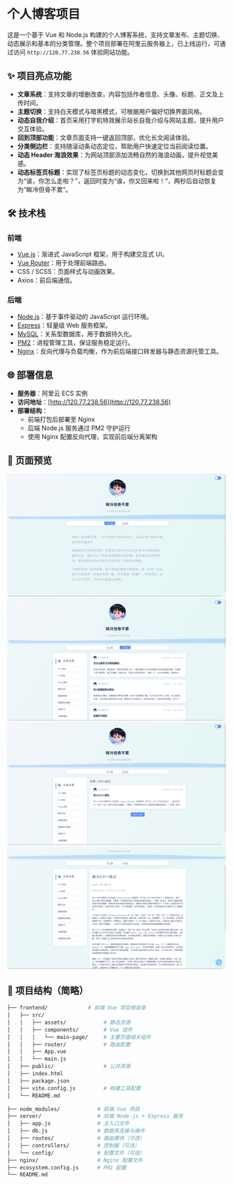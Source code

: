 # 个人博客项目

这是一个基于 Vue 和 Node.js 构建的个人博客系统，支持文章发布、主题切换、动态展示和基本的分类管理。整个项目部署在阿里云服务器上，已上线运行，可通过访问 `http://120.77.238.56` 体验网站功能。

## ✨ 项目亮点功能

- **文章系统**：支持文章的增删改查，内容包括作者信息、头像、标题、正文及上传时间。
- **主题切换**：支持白天模式与暗黑模式，可根据用户偏好切换界面风格。
- **动态自我介绍**：首页采用打字机特效展示站长自我介绍与网站主题，提升用户交互体验。
- **回到顶部功能**：文章页面支持一键返回顶部，优化长文阅读体验。
- **分类侧边栏**：支持随滚动条动态定位，帮助用户快速定位当前阅读位置。
- **动态 Header 海浪效果**：为网站顶部添加流畅自然的海浪动画，提升视觉美感。
- **动态标签页标题**：实现了标签页标题的动态变化，切换到其他网页时标题会变为“诶，你怎么走啦？”，返回时变为“诶，你又回来啦！”，两秒后自动恢复为“眸冷但骨不累”。

## 🛠 技术栈

### 前端

- [Vue.js](https://vuejs.org/)：渐进式 JavaScript 框架，用于构建交互式 UI。
- [Vue Router](https://router.vuejs.org/)：用于处理前端路由。
- CSS / SCSS：页面样式与动画效果。
- Axios：前后端通信。

### 后端

- [Node.js](https://nodejs.org/)：基于事件驱动的 JavaScript 运行环境。
- [Express](https://expressjs.com/)：轻量级 Web 服务框架。
- [MySQL](https://www.mysql.com/)：关系型数据库，用于数据持久化。
- [PM2](https://pm2.keymetrics.io/)：进程管理工具，保证服务稳定运行。
- [Nginx](https://www.nginx.com/)：反向代理与负载均衡，作为前后端接口转发器与静态资源托管工具。

## 🌐 部署信息

- **服务器**：阿里云 ECS 实例
- **访问地址**：[http://120.77.238.56](http://120.77.238.56)
- **部署结构**：
  - 前端打包后部署至 Nginx
  - 后端 Node.js 服务通过 PM2 守护运行
  - 使用 Nginx 配置反向代理，实现前后端分离架构

## 📸 页面预览

![关于我](./web_show/about.png)
![主页面](./web_show/main.png)
![分类页](./web_show/category.png)
![文章详情页](./web_show/articles.png)

## 🧭 项目结构（简略）

```bash
├── frontend/             # 前端 Vue 项目根目录
│   ├── src/
│   │   ├── assets/            # 静态资源
│   │   ├── components/        # Vue 组件
│   │   │   └── main-page/     # 主要页面相关组件
│   │   ├── router/            # 路由配置
│   │   ├── App.vue
│   │   └── main.js
│   ├── public/                # 公共资源
│   ├── index.html
│   ├── package.json
│   ├── vite.config.js         # 构建工具配置
│   └── README.md
```

```bash
├── node_modules/            # 前端 Vue 项目
├── server/                  # 后端 Node.js + Express 服务
│   ├── app.js               # 主入口文件
│   ├── db.js                # 数据库连接与操作
│   ├── routes/              # 路由模块（可选）
│   ├── controllers/         # 控制器（可选）
│   └── config/              # 配置文件（可选）
├── nginx/                   # Nginx 配置文件
├── ecosystem.config.js      # PM2 配置
└── README.md
```